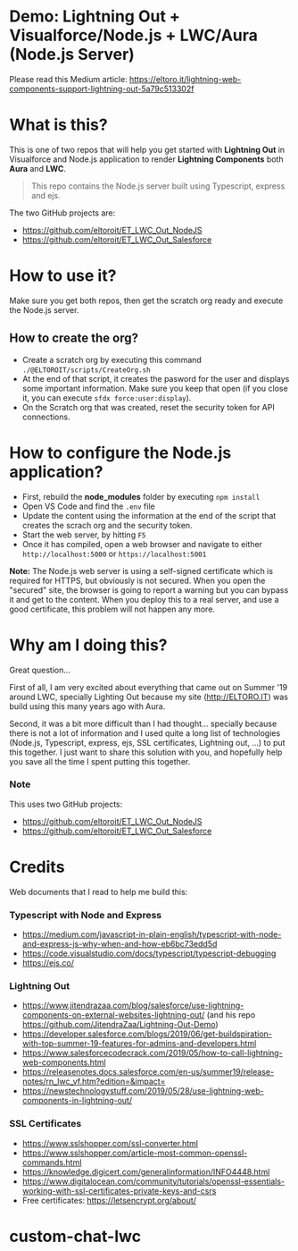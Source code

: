 # Demo: Lightning Out + Visualforce/Node.js + LWC/Aura (Node.js Server)

Please read this Medium article: https://eltoro.it/lightning-web-components-support-lightning-out-5a79c513302f

# What is this?
This is one of two repos that will help you get started with **Lightning Out** in Visualforce and Node.js application to render **Lightning Components** both **Aura** and **LWC**.

> This repo contains the Node.js server built using Typescript, express and ejs.

The two GitHub projects are:
- https://github.com/eltoroit/ET_LWC_Out_NodeJS
- https://github.com/eltoroit/ET_LWC_Out_Salesforce

# How to use it?
Make sure you get both repos, then get the scratch org ready and execute the Node.js server.

## How to create the org?
- Create a scratch org by executing this command `./@ELTOROIT/scripts/CreateOrg.sh`
- At the end of that script, it creates the pasword for the user and displays some important information. Make sure you keep that open (if you close it, you can execute `sfdx force:user:display`).
- On the Scratch org that was created, reset the security token for API connections.

# How to configure the Node.js application?
- First, rebuild the **node_modules** folder by executing `npm install`
- Open VS Code and find the `.env` file
- Update the content using the information at the end of the script that creates the scrach org and the security token.
-  Start the web server, by hitting `F5`
- Once it has compiled, open a web browser and navigate to either `http://localhost:5000` or `https://localhost:5001`

**Note:** The Node.js web server is using a self-signed certificate which is required for HTTPS, but obviously is not secured. When you open the "secured" site, the browser is going to report a warning but you can bypass it and get to the content. When you deploy this to a real server, and use a good certificate, this problem will not happen any more.

# Why am I doing this?
Great question...

First of all, I am very excited about everything that came out on Summer '19 around LWC, specially Lighting Out because my site (http://ELTORO.IT) was build using this many years ago with Aura.

Second, it was a bit more difficult than I had thought... specially because there is not a lot of information and I used quite a long list of technologies (Node.js, Typescript, express, ejs, SSL certificates, Lightning out, ...) to put this together. I just want to share this solution with you, and hopefully help you save all the time I spent putting this together.

### Note
This uses two GitHub projects:
- https://github.com/eltoroit/ET_LWC_Out_NodeJS
- https://github.com/eltoroit/ET_LWC_Out_Salesforce

# Credits
Web documents that I read to help me build this:

### Typescript with Node and Express
- https://medium.com/javascript-in-plain-english/typescript-with-node-and-express-js-why-when-and-how-eb6bc73edd5d
- https://code.visualstudio.com/docs/typescript/typescript-debugging
- https://ejs.co/

### Lightning Out
- https://www.jitendrazaa.com/blog/salesforce/use-lightning-components-on-external-websites-lightning-out/ (and his repo https://github.com/JitendraZaa/Lightning-Out-Demo)
- https://developer.salesforce.com/blogs/2019/06/get-buildspiration-with-top-summer-19-features-for-admins-and-developers.html
- https://www.salesforcecodecrack.com/2019/05/how-to-call-lightning-web-components.html
- https://releasenotes.docs.salesforce.com/en-us/summer19/release-notes/rn_lwc_vf.htm?edition=&impact=
- https://newstechnologystuff.com/2019/05/28/use-lightning-web-components-in-lightning-out/

### SSL Certificates
- https://www.sslshopper.com/ssl-converter.html
- https://www.sslshopper.com/article-most-common-openssl-commands.html
- https://knowledge.digicert.com/generalinformation/INFO4448.html
- https://www.digitalocean.com/community/tutorials/openssl-essentials-working-with-ssl-certificates-private-keys-and-csrs
- Free certificates: https://letsencrypt.org/about/
# custom-chat-lwc
